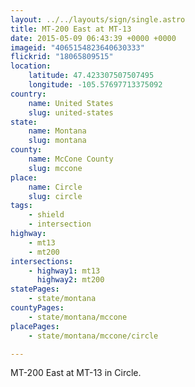 ```yaml
---
layout: ../../layouts/sign/single.astro
title: MT-200 East at MT-13
date: 2015-05-09 06:43:39 +0000 +0000
imageid: "4065154823640630333"
flickrid: "18065809515"
location:
    latitude: 47.423307507507495
    longitude: -105.57697713375092
country:
    name: United States
    slug: united-states
state:
    name: Montana
    slug: montana
county:
    name: McCone County
    slug: mccone
place:
    name: Circle
    slug: circle
tags:
    - shield
    - intersection
highway:
    - mt13
    - mt200
intersections:
    - highway1: mt13
      highway2: mt200
statePages:
    - state/montana
countyPages:
    - state/montana/mccone
placePages:
    - state/montana/mccone/circle

---
```

MT-200 East at MT-13 in Circle.